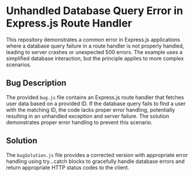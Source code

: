 # Unhandled Database Query Error in Express.js Route Handler

This repository demonstrates a common error in Express.js applications where a database query failure in a route handler is not properly handled, leading to server crashes or unexpected 500 errors.  The example uses a simplified database interaction, but the principle applies to more complex scenarios.

## Bug Description
The provided `bug.js` file contains an Express.js route handler that fetches user data based on a provided ID. If the database query fails to find a user with the matching ID, the code lacks proper error handling, potentially resulting in an unhandled exception and server failure.  The solution demonstrates proper error handling to prevent this scenario.

## Solution
The `bugSolution.js` file provides a corrected version with appropriate error handling using try...catch blocks to gracefully handle database errors and return appropriate HTTP status codes to the client.